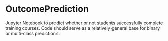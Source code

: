# OutcomePrediction
Jupyter Notebook to predict whether or not students successfully complete training courses. Code should serve as a relatively general base for binary or multi-class predictions.
